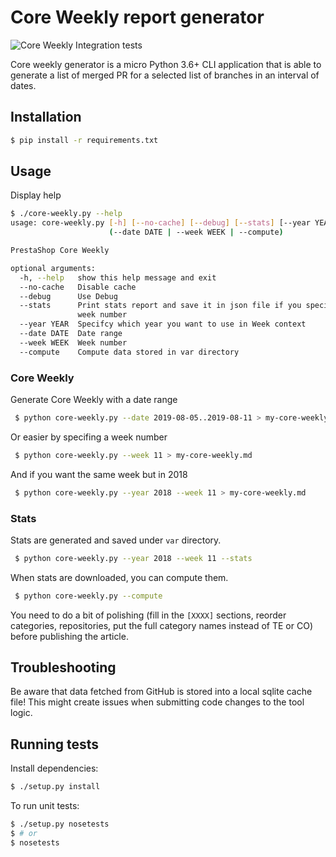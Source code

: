 # Core Weekly report generator

![Core Weekly Integration tests](https://github.com/prestashop/core-weekly-generator/workflows/Core%20Weekly%20Integration%20tests/badge.svg)

Core weekly generator is a micro Python 3.6+ CLI application that is able to generate a list of merged PR
for a selected list of branches in an interval of dates.

## Installation

```bash
$ pip install -r requirements.txt
```

## Usage

Display help

```bash
$ ./core-weekly.py --help
usage: core-weekly.py [-h] [--no-cache] [--debug] [--stats] [--year YEAR]
                      (--date DATE | --week WEEK | --compute)

PrestaShop Core Weekly

optional arguments:
  -h, --help   show this help message and exit
  --no-cache   Disable cache
  --debug      Use Debug
  --stats      Print stats report and save it in json file if you specify a
               week number
  --year YEAR  Specifcy which year you want to use in Week context
  --date DATE  Date range
  --week WEEK  Week number
  --compute    Compute data stored in var directory
```

### Core Weekly

Generate Core Weekly with a date range

```bash
 $ python core-weekly.py --date 2019-08-05..2019-08-11 > my-core-weekly.md
 ```

Or easier by specifing a week number

```bash
 $ python core-weekly.py --week 11 > my-core-weekly.md
 ```

 And if you want the same week but in 2018

```bash
 $ python core-weekly.py --year 2018 --week 11 > my-core-weekly.md
 ```

### Stats

Stats are generated and saved under `var` directory.

```bash
 $ python core-weekly.py --year 2018 --week 11 --stats
 ```

When stats are downloaded, you can compute them.

```bash
 $ python core-weekly.py --compute
 ```

You need to do a bit of polishing (fill in the `[XXXX]` sections, reorder categories, repositories, put the full category names instead of TE or CO) before publishing the article.

## Troubleshooting

Be aware that data fetched from GitHub is stored into a local sqlite cache file! This might create issues when submitting code changes to the tool logic.

## Running tests

Install dependencies:

```bash
$ ./setup.py install
```

To run unit tests:

```bash
$ ./setup.py nosetests
$ # or
$ nosetests
```
